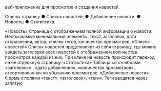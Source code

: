 веб-приложение для просмотра и создания новостей.

Список страниц:
● Список новостей;
● Добавление новости;
● Новость;
● Статистика;

«Новость»
Страница с отображением полной информации о новости.
Необходимые минимальные элементы: текст, заголовок, дата отправления,
автор, список тегов, количество просмотров.
«Список новостей»
Список новостей представляет из себя страницу, где можно увидеть
заголовки всех новостей с отображением количества просмотров каждой
из них. При клике на новость происходит переход на ее отдельную
страницу.
«Статистика»
Таблица со столбцами «заголовок» , «дата добавления», «количество
просмотров», отсортированная по убыванию просмотров.
«Добавление новости»
Форма с полями «текст», «заголовок», «теги». Теги вводятся через
запятую
